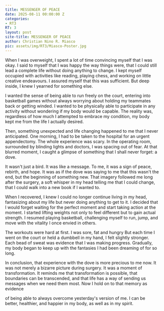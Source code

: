 ```yaml
---
title: MESSENGER OF PEACE
date: 2025-08-11 00:00:00 Z
categories:
- RT3
RT: 3
layout: post
site-title: MESSENGER OF PEACE
author: Christian Nino R. Miasco
pic: assets/img/RT3/Miasco-Poster.jpg
---
```


When I was overweight, I spent a lot of time convincing myself that I was okay. I said to
myself that I was happy the way things were, that I could still lead a complete life without
doing anything to change. I kept myself occupied with activities like reading, playing chess,
and working on little creative endeavours. I assured myself that this was sufficient. But
deep inside, I knew I yearned for something else.

I wanted the sense of being able to run freely on the court, entering into basketball games
without always worrying about holding my teammates back or getting winded. I wanted to
be physically able to participate in any activity without wondering if my body would be
capable. The reality was, regardless of how much I attempted to embrace my condition, my
body kept me from the life I actually desired.

Then, something unexpected and life changing happened to me that I never anticipated.
One morning, I had to be taken to the hospital for an urgent appendectomy. The whole
experience was scary. In the operating room, surrounded by blinding lights and doctors, I
was spacing out of fear. At that blurred moment, I caught a glimpse of something that I
shall never forget: a dove.

It wasn't just a bird. It was like a message. To me, it was a sign of peace, rebirth, and hope.
It was as if the dove was saying to me that this wasn't the end, but the beginning of
something new. That imagery followed me long after the surgery, a soft whisper in my head
telling me that I could change, that I could walk into a new book if I wanted to.

When I recovered, I knew I could no longer continue living in my head, fantasizing about
my life but never doing anything to get to it. I decided that I would forget waiting for the
perfect moment and start taking action at the moment. I started lifting weights not only to
feel different but to gain actual strength. I resumed playing basketball, challenging myself
to run, jump, and move with the vitality I once envied in others.

The workouts were hard at first. I was sore, fat and hungry But each time I went on the
court or held a dumbbell in my hand, I felt slightly stronger. Each bead of sweat was
evidence that I was making progress. Gradually, my body began to keep up with the
fantasies I had been dreaming of for so long.

In conclusion, that experience with the dove is more precious to me now. It was not merely
a bizarre picture during surgery. It was a moment of transformation. It reminds me that
transformation is possible, that boundaries can be transcended, and that life has a way of
sending us messages when we need them most. Now I hold on to that memory as evidence

of being able to always overcome yesterday's version of me. I can be better, healthier, and
happier in my body, as well as in my spirit.